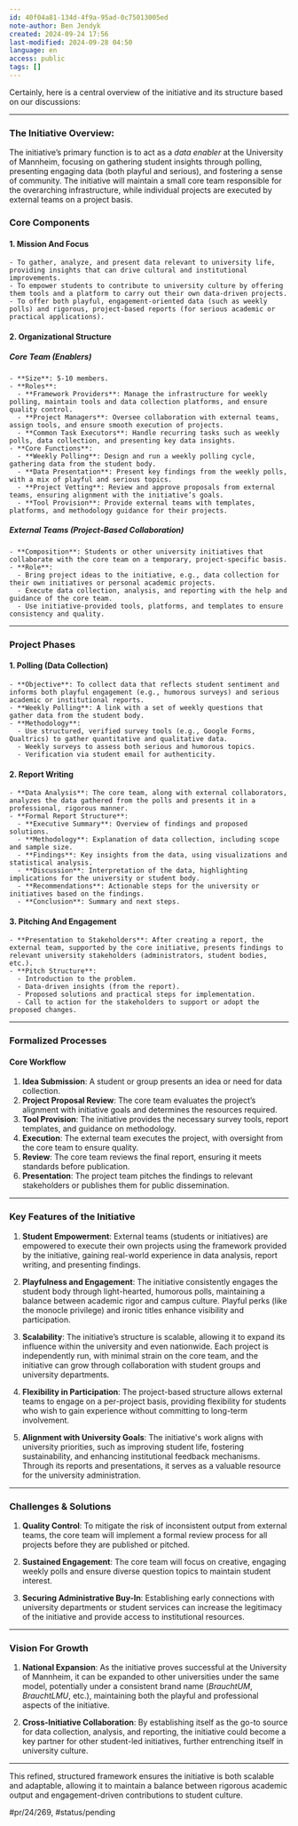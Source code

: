 ```yaml
---
id: 40f04a81-134d-4f9a-95ad-0c75013005ed
note-author: Ben Jendyk
created: 2024-09-24 17:56
last-modified: 2024-09-28 04:50
language: en
access: public
tags: []
---
```


Certainly, here is a central overview of the initiative and its structure based on our discussions:

---

### **The Initiative Overview:**

The initiative’s primary function is to act as a *data enabler* at the University of Mannheim, focusing on gathering student insights through polling, presenting engaging data (both playful and serious), and fostering a sense of community. The initiative will maintain a small core team responsible for the overarching infrastructure, while individual projects are executed by external teams on a project basis.

### **Core Components**

#### 1. **Mission And Focus**

	- To gather, analyze, and present data relevant to university life, providing insights that can drive cultural and institutional improvements.
	- To empower students to contribute to university culture by offering them tools and a platform to carry out their own data-driven projects.
	- To offer both playful, engagement-oriented data (such as weekly polls) and rigorous, project-based reports (for serious academic or practical applications).
	

#### 2. **Organizational Structure**

##### **Core Team (Enablers)**

	- **Size**: 5-10 members.
	- **Roles**:
	  - **Framework Providers**: Manage the infrastructure for weekly polling, maintain tools and data collection platforms, and ensure quality control.
	  - **Project Managers**: Oversee collaboration with external teams, assign tools, and ensure smooth execution of projects.
	  - **Common Task Executors**: Handle recurring tasks such as weekly polls, data collection, and presenting key data insights.
	- **Core Functions**:
	  - **Weekly Polling**: Design and run a weekly polling cycle, gathering data from the student body.
	  - **Data Presentation**: Present key findings from the weekly polls, with a mix of playful and serious topics.
	  - **Project Vetting**: Review and approve proposals from external teams, ensuring alignment with the initiative’s goals.
	  - **Tool Provision**: Provide external teams with templates, platforms, and methodology guidance for their projects.

##### **External Teams (Project-Based Collaboration)**

	- **Composition**: Students or other university initiatives that collaborate with the core team on a temporary, project-specific basis.
	- **Role**:
	  - Bring project ideas to the initiative, e.g., data collection for their own initiatives or personal academic projects.
	  - Execute data collection, analysis, and reporting with the help and guidance of the core team.
	  - Use initiative-provided tools, platforms, and templates to ensure consistency and quality.

---

### **Project Phases**

#### 1. **Polling (Data Collection)**

	- **Objective**: To collect data that reflects student sentiment and informs both playful engagement (e.g., humorous surveys) and serious academic or institutional reports.
	- **Weekly Polling**: A link with a set of weekly questions that gather data from the student body.
	- **Methodology**:
	  - Use structured, verified survey tools (e.g., Google Forms, Qualtrics) to gather quantitative and qualitative data.
	  - Weekly surveys to assess both serious and humorous topics.
	  - Verification via student email for authenticity.

#### 2. **Report Writing**

	- **Data Analysis**: The core team, along with external collaborators, analyzes the data gathered from the polls and presents it in a professional, rigorous manner.
	- **Formal Report Structure**:
	  - **Executive Summary**: Overview of findings and proposed solutions.
	  - **Methodology**: Explanation of data collection, including scope and sample size.
	  - **Findings**: Key insights from the data, using visualizations and statistical analysis.
	  - **Discussion**: Interpretation of the data, highlighting implications for the university or student body.
	  - **Recommendations**: Actionable steps for the university or initiatives based on the findings.
	  - **Conclusion**: Summary and next steps.

#### 3. **Pitching And Engagement**

	- **Presentation to Stakeholders**: After creating a report, the external team, supported by the core initiative, presents findings to relevant university stakeholders (administrators, student bodies, etc.).
	- **Pitch Structure**:
	  - Introduction to the problem.
	  - Data-driven insights (from the report).
	  - Proposed solutions and practical steps for implementation.
	  - Call to action for the stakeholders to support or adopt the proposed changes.

---

### **Formalized Processes**

#### **Core Workflow**

1. **Idea Submission**: A student or group presents an idea or need for data collection.
2. **Project Proposal Review**: The core team evaluates the project’s alignment with initiative goals and determines the resources required.
3. **Tool Provision**: The initiative provides the necessary survey tools, report templates, and guidance on methodology.
4. **Execution**: The external team executes the project, with oversight from the core team to ensure quality.
5. **Review**: The core team reviews the final report, ensuring it meets standards before publication.
6. **Presentation**: The project team pitches the findings to relevant stakeholders or publishes them for public dissemination.

---

### **Key Features of the Initiative**

1. **Student Empowerment**: External teams (students or initiatives) are empowered to execute their own projects using the framework provided by the initiative, gaining real-world experience in data analysis, report writing, and presenting findings.
	
2. **Playfulness and Engagement**: The initiative consistently engages the student body through light-hearted, humorous polls, maintaining a balance between academic rigor and campus culture. Playful perks (like the monocle privilege) and ironic titles enhance visibility and participation.
	
3. **Scalability**: The initiative’s structure is scalable, allowing it to expand its influence within the university and even nationwide. Each project is independently run, with minimal strain on the core team, and the initiative can grow through collaboration with student groups and university departments.

4. **Flexibility in Participation**: The project-based structure allows external teams to engage on a per-project basis, providing flexibility for students who wish to gain experience without committing to long-term involvement.

5. **Alignment with University Goals**: The initiative's work aligns with university priorities, such as improving student life, fostering sustainability, and enhancing institutional feedback mechanisms. Through its reports and presentations, it serves as a valuable resource for the university administration.

---

### **Challenges & Solutions**

1. **Quality Control**: To mitigate the risk of inconsistent output from external teams, the core team will implement a formal review process for all projects before they are published or pitched.
	
2. **Sustained Engagement**: The core team will focus on creative, engaging weekly polls and ensure diverse question topics to maintain student interest.

3. **Securing Administrative Buy-In**: Establishing early connections with university departments or student services can increase the legitimacy of the initiative and provide access to institutional resources.

---

### **Vision For Growth**

1. **National Expansion**: As the initiative proves successful at the University of Mannheim, it can be expanded to other universities under the same model, potentially under a consistent brand name (*BrauchtUM*, *BrauchtLMU*, etc.), maintaining both the playful and professional aspects of the initiative.
	
2. **Cross-Initiative Collaboration**: By establishing itself as the go-to source for data collection, analysis, and reporting, the initiative could become a key partner for other student-led initiatives, further entrenching itself in university culture.

---

This refined, structured framework ensures the initiative is both scalable and adaptable, allowing it to maintain a balance between rigorous academic output and engagement-driven contributions to student culture.


#pr/24/269, #status/pending